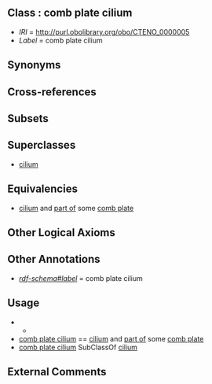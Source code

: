
## Class : comb plate cilium

 * *IRI* = http://purl.obolibrary.org/obo/CTENO_0000005
 * *Label* = comb plate cilium

## Synonyms


## Cross-references


## Subsets


## Superclasses

 * [cilium](../../GO/29/GO_0005929.md)

## Equivalencies

 * [cilium](../../GO/29/GO_0005929.md) and [part of](../../BFO/50/BFO_0000050.md) some [comb plate](../../CTENO/01/CTENO_0000001.md)

## Other Logical Axioms


## Other Annotations

 * *[rdf-schema#label](../../el/rdf-schema#label.md)* = comb plate cilium

## Usage

 * -
 * [comb plate cilium](../../CTENO/05/CTENO_0000005.md) == [cilium](../../GO/29/GO_0005929.md) and [part of](../../BFO/50/BFO_0000050.md) some [comb plate](../../CTENO/01/CTENO_0000001.md)
 * [comb plate cilium](../../CTENO/05/CTENO_0000005.md) SubClassOf [cilium](../../GO/29/GO_0005929.md)

## External Comments

